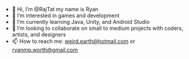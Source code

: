 - 👋 Hi, I’m @RajTat my name is Ryan
- 👀 I’m interested in games and development
- 🌱 I’m currently learning Java, Unity, and Android Studio
- 💞️ I’m looking to collaborate on small to medium projects with coders, artists, and designers
- 📫 How to reach me: weird.earth@hotmail.com or ryanmp.worth@gmail.com

<!---
RajTat/RajTat is a ✨ special ✨ repository because its `README.md` (this file) appears on your GitHub profile.
You can click the Preview link to take a look at your changes.
--->
